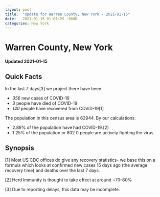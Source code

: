 ```yaml
---
layout: post
title:  "Update for Warren County, New York - 2021-01-15"
date:   2021-01-15 01:01:29 -0600
categories: New York
---
```


# Warren County, New York
#### Updated 2021-01-15

## Quick Facts

In the last 7 days[3] we project there have been
- *356* new cases of COVID-19
- *3* people have died of COVID-19
- *140* people have recovered from COVID-19[1]

The population in this census area is 63944. By our calculations:
- 2.89% of the population have had COVID-19.[2]
- 1.25% of the population or 802.0 people are actively fighting the virus.

## Synopsis




[1] Most US CDC offices do give any recovery statistics- we base this on a formula which looks at confirmed new cases
15 days ago (the average recovery time) and deaths over the last 7 days.

[2] Herd Immunity is thought to take effect at around ~70-80%

[3] Due to reporting delays, this data may be incomplete.
 
    